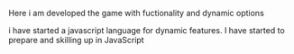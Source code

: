  Here i am developed the game with fuctionality and dynamic options
 
   
 i have started a javascript language for dynamic features.
 I have started to prepare and skilling up in JavaScript
  
      
  